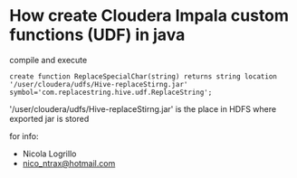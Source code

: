 # How create Cloudera Impala custom functions (UDF) in java

compile and execute

```
create function ReplaceSpecialChar(string) returns string location '/user/cloudera/udfs/Hive-replaceStirng.jar' symbol='com.replacestring.hive.udf.ReplaceString'; 
```


'/user/cloudera/udfs/Hive-replaceStirng.jar'  is the place in HDFS where exported jar is stored




for info:
- Nicola Logrillo
- nico_ntrax@hotmail.com
